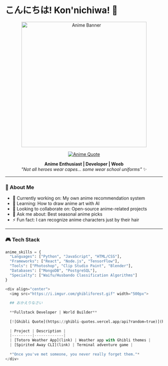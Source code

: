 # こんにちは! Kon'nichiwa! 👋

<div align="center">
  <img src="https://i.imgur.com/xyz1234.gif" width="400px" alt="Anime Banner">
  
  [![Anime Quote](https://quotes-github-readme.vercel.app/api?type=horizontal&theme=dark)](https://github.com/piyushsuthar/github-readme-quotes)
  
  **Anime Enthusiast | Developer | Weeb**  
  *"Not all heroes wear capes... some wear school uniforms"* ✨
</div>

---

### 🎌 About Me
- 🔭 Currently working on: My own anime recommendation system
- 🌱 Learning: How to draw anime art with AI
- 👯 Looking to collaborate on: Open-source anime-related projects
- 💬 Ask me about: Best seasonal anime picks
- ⚡ Fun fact: I can recognize anime characters just by their hair

---

### 🎮 Tech Stack
```python
anime_skills = {
  "Languages": ["Python", "JavaScript", "HTML/CSS"],
  "Frameworks": ["React", "Node.js", "TensorFlow"],
  "Tools": ["Photoshop", "Clip Studio Paint", "Blender"],
  "Databases": ["MongoDB", "PostgreSQL"],
  "Specialty": ["Waifu/Husbando Classification Algorithms"]
}

<div align="center">
  <img src="https://i.imgur.com/ghibliforest.gif" width="500px">
  
  ## おかえりなさい
  
  **Fullstack Developer | World Builder**
  
  [![Ghibli Quote](https://ghibli-quotes.vercel.app/api?random=true)](https://github.com/lukePeavey/ghibli-quotes)
  
  | Project | Description |
  |---------|-------------|
  | [Totoro Weather App](link) | Weather app with Ghibli themes |
  | [Spirited Away CLI](link) | Terminal adventure game |
  
  *"Once you've met someone, you never really forget them."*
</div>
